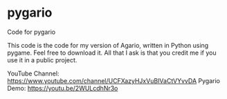 # pygario
Code for pygario

This code is the code for my version of Agario, written in Python using pygame.
Feel free to download it. All that I ask is that you credit me if you use it in a public project.

YouTube Channel: https://www.youtube.com/channel/UCFXazyHJxVuBIVaCtVYvvDA
Pygario Demo: https://youtu.be/2WULcdhNr3o
